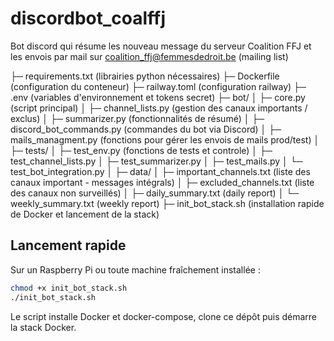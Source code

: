 # discordbot_coalffj
Bot discord qui résume les nouveau message du serveur Coalition FFJ et les envois par mail sur coalition_ffj@femmesdedroit.be (mailing list)

├─ requirements.txt                                             (librairies python nécessaires)
├─ Dockerfile                                                   (configuration du conteneur)
├─ railway.toml                                                 (configuration railway)
├─ .env                                                         (variables d'environnement et tokens secret)
├─ bot/
│       ├─ core.py                                              (script principal)
│       ├─ channel_lists.py                                     (gestion des canaux importants / exclus)
│       ├─ summarizer.py                                        (fonctionnalités de résumé)
│       ├─ discord_bot_commands.py                              (commandes du bot via Discord)
│       ├─ mails_managment.py                                   (fonctions pour gérer les envois de mails prod/test)
│
├─ tests/
│  ├─ test_env.py                                               (fonctions de tests et controle)
│  ├─ test_channel_lists.py
│  ├─ test_summarizer.py
│  ├─ test_mails.py
│  └─ test_bot_integration.py
│
├─ data/
│   ├─ important_channels.txt                   (liste des canaux important - messages intégrals)
│   ├─ excluded_channels.txt                    (liste des canaux non surveillés)
│   ├─ daily_summary.txt                        (daily report)
│   └─ weekly_summary.txt                       (weekly report)
├─ init_bot_stack.sh                            (installation rapide de Docker et lancement de la stack)

## Lancement rapide

Sur un Raspberry Pi ou toute machine fraîchement installée :

```bash
chmod +x init_bot_stack.sh
./init_bot_stack.sh
```

Le script installe Docker et docker-compose, clone ce dépôt puis démarre la stack Docker.
